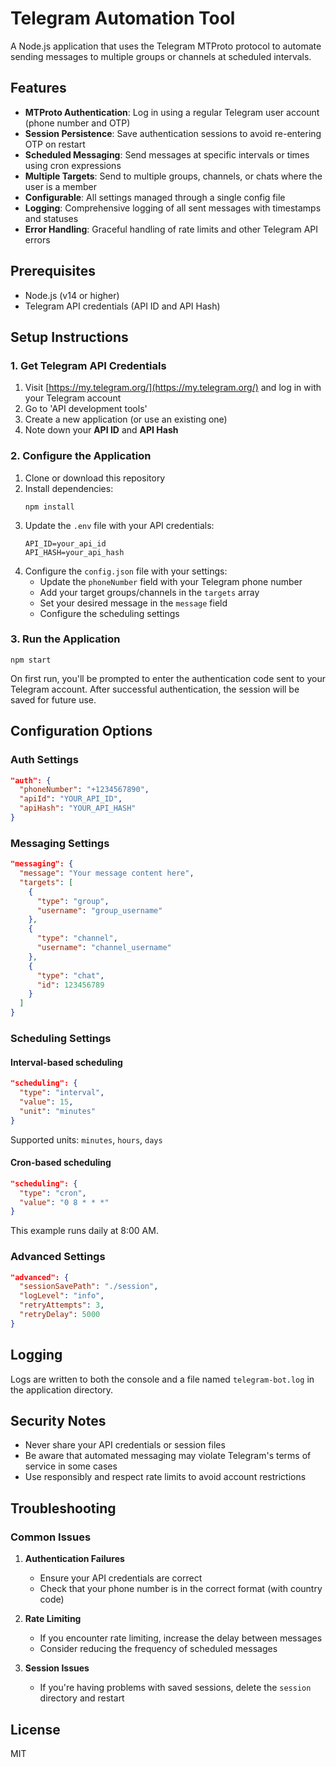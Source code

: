 # Telegram Automation Tool

A Node.js application that uses the Telegram MTProto protocol to automate sending messages to multiple groups or channels at scheduled intervals.

## Features

- **MTProto Authentication**: Log in using a regular Telegram user account (phone number and OTP)
- **Session Persistence**: Save authentication sessions to avoid re-entering OTP on restart
- **Scheduled Messaging**: Send messages at specific intervals or times using cron expressions
- **Multiple Targets**: Send to multiple groups, channels, or chats where the user is a member
- **Configurable**: All settings managed through a single config file
- **Logging**: Comprehensive logging of all sent messages with timestamps and statuses
- **Error Handling**: Graceful handling of rate limits and other Telegram API errors

## Prerequisites

- Node.js (v14 or higher)
- Telegram API credentials (API ID and API Hash)

## Setup Instructions

### 1. Get Telegram API Credentials

1. Visit [https://my.telegram.org/](https://my.telegram.org/) and log in with your Telegram account
2. Go to 'API development tools'
3. Create a new application (or use an existing one)
4. Note down your **API ID** and **API Hash**

### 2. Configure the Application

1. Clone or download this repository
2. Install dependencies:
   ```
   npm install
   ```
3. Update the `.env` file with your API credentials:
   ```
   API_ID=your_api_id
   API_HASH=your_api_hash
   ```
4. Configure the `config.json` file with your settings:
   - Update the `phoneNumber` field with your Telegram phone number
   - Add your target groups/channels in the `targets` array
   - Set your desired message in the `message` field
   - Configure the scheduling settings

### 3. Run the Application

```
npm start
```

On first run, you'll be prompted to enter the authentication code sent to your Telegram account. After successful authentication, the session will be saved for future use.

## Configuration Options

### Auth Settings

```json
"auth": {
  "phoneNumber": "+1234567890",
  "apiId": "YOUR_API_ID",
  "apiHash": "YOUR_API_HASH"
}
```

### Messaging Settings

```json
"messaging": {
  "message": "Your message content here",
  "targets": [
    {
      "type": "group",
      "username": "group_username"
    },
    {
      "type": "channel",
      "username": "channel_username"
    },
    {
      "type": "chat",
      "id": 123456789
    }
  ]
}
```

### Scheduling Settings

#### Interval-based scheduling

```json
"scheduling": {
  "type": "interval",
  "value": 15,
  "unit": "minutes"
}
```

Supported units: `minutes`, `hours`, `days`

#### Cron-based scheduling

```json
"scheduling": {
  "type": "cron",
  "value": "0 8 * * *"
}
```

This example runs daily at 8:00 AM.

### Advanced Settings

```json
"advanced": {
  "sessionSavePath": "./session",
  "logLevel": "info",
  "retryAttempts": 3,
  "retryDelay": 5000
}
```

## Logging

Logs are written to both the console and a file named `telegram-bot.log` in the application directory.

## Security Notes

- Never share your API credentials or session files
- Be aware that automated messaging may violate Telegram's terms of service in some cases
- Use responsibly and respect rate limits to avoid account restrictions

## Troubleshooting

### Common Issues

1. **Authentication Failures**
   - Ensure your API credentials are correct
   - Check that your phone number is in the correct format (with country code)

2. **Rate Limiting**
   - If you encounter rate limiting, increase the delay between messages
   - Consider reducing the frequency of scheduled messages

3. **Session Issues**
   - If you're having problems with saved sessions, delete the `session` directory and restart

## License

MIT